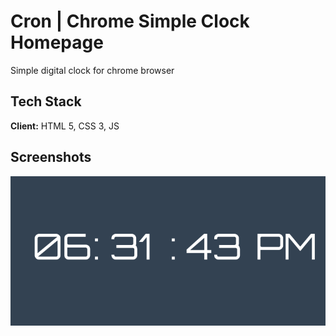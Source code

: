 
# Cron | Chrome Simple Clock Homepage

Simple digital clock for chrome browser


## Tech Stack

**Client:** HTML 5, CSS 3, JS


## Screenshots

![App Screenshot](https://github.com/NaveedMaq/small-web-projects/blob/main/projects/simple-clock/screenshots/screenshot1.png)


